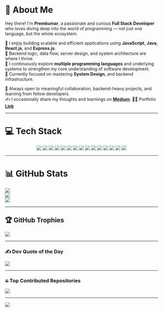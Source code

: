 # 💫 About Me

Hey there! I'm **Premkumar**, a passionate and curious **Full Stack Developer** who loves diving deep into the world of programming — not just one language, but the whole ecosystem.

🔹 I enjoy building scalable and efficient applications using **JavaScript**, **Java**, **React.js**, and **Express.js**.  
🔹 Backend logic, data flow, server design, and system architecture are where I thrive.  
🔹 I continuously explore **multiple programming languages** and underlying systems to strengthen my core understanding of software development.  
🔹 Currently focused on mastering  **System Design**, and backend infrastructure.

📌 Always open to meaningful collaboration, backend-heavy projects, and learning from fellow developers.  
✍️ I occasionally share my thoughts and learnings on [**Medium**](https://medium.com/@premkumar.cb22).
👨‍💻 Portfolio [**Link**](https://myportfolio-e4pv.onrender.com/)

---

# 💻 Tech Stack

<p align="center">
  <img src="https://img.shields.io/badge/c-%2300599C.svg?style=for-the-badge&logo=c&logoColor=white"/>
  <img src="https://img.shields.io/badge/java-%23ED8B00.svg?style=for-the-badge&logo=openjdk&logoColor=white"/>
  <img src="https://img.shields.io/badge/javascript-%23323330.svg?style=for-the-badge&logo=javascript&logoColor=%23F7DF1E"/>
  <img src="https://img.shields.io/badge/react-%2320232a.svg?style=for-the-badge&logo=react&logoColor=%2361DAFB"/>
  <img src="https://img.shields.io/badge/express.js-%23404d59.svg?style=for-the-badge&logo=express&logoColor=%2361DAFB"/>
  <img src="https://img.shields.io/badge/node.js-6DA55F?style=for-the-badge&logo=node.js&logoColor=white"/>
  <img src="https://img.shields.io/badge/MongoDB-%234ea94b.svg?style=for-the-badge&logo=mongodb&logoColor=white"/>
  <img src="https://img.shields.io/badge/html5-%23E34F26.svg?style=for-the-badge&logo=html5&logoColor=white"/>
  <img src="https://img.shields.io/badge/css3-%231572B6.svg?style=for-the-badge&logo=css3&logoColor=white"/>
  <img src="https://img.shields.io/badge/git-%23F05033.svg?style=for-the-badge&logo=git&logoColor=white"/>
  <img src="https://img.shields.io/badge/github-%23121011.svg?style=for-the-badge&logo=github&logoColor=white"/>
  <img src="https://img.shields.io/badge/vercel-%23000000.svg?style=for-the-badge&logo=vercel&logoColor=white"/>
  <img src="https://img.shields.io/badge/Render-%46E3B7.svg?style=for-the-badge&logo=render&logoColor=white"/>
  <img src="https://img.shields.io/badge/jenkins-%232C5263.svg?style=for-the-badge&logo=jenkins&logoColor=white"/>
  <img src="https://img.shields.io/badge/Canva-%2300C4CC.svg?style=for-the-badge&logo=Canva&logoColor=white"/>
</p>

---

# 📊 GitHub Stats

![](https://github-readme-stats.vercel.app/api?username=skpremkumar2005&theme=dark&hide_border=false&include_all_commits=true&count_private=true)  
![](https://github-readme-streak-stats.herokuapp.com/?user=skpremkumar2005&theme=dark&hide_border=false)  
![](https://github-readme-stats.vercel.app/api/top-langs/?username=skpremkumar2005&theme=dark&hide_border=false&layout=compact)

---

## 🏆 GitHub Trophies

![](https://github-profile-trophy.vercel.app/?username=skpremkumar2005&theme=radical&no-frame=false&no-bg=true&margin-w=4)

---

### ✍️ Dev Quote of the Day

![](https://quotes-github-readme.vercel.app/api?type=horizontal&theme=radical)

---

### 🔝 Top Contributed Repositories

![](https://github-contributor-stats.vercel.app/api?username=skpremkumar2005&limit=5&theme=dark&combine_all_yearly_contributions=true)

---

[![](https://visitcount.itsvg.in/api?id=skpremkumar2005&icon=0&color=0)](https://visitcount.itsvg.in)

<!-- Created with ❤️ and GPRM (https://gprm.itsvg.in) -->
